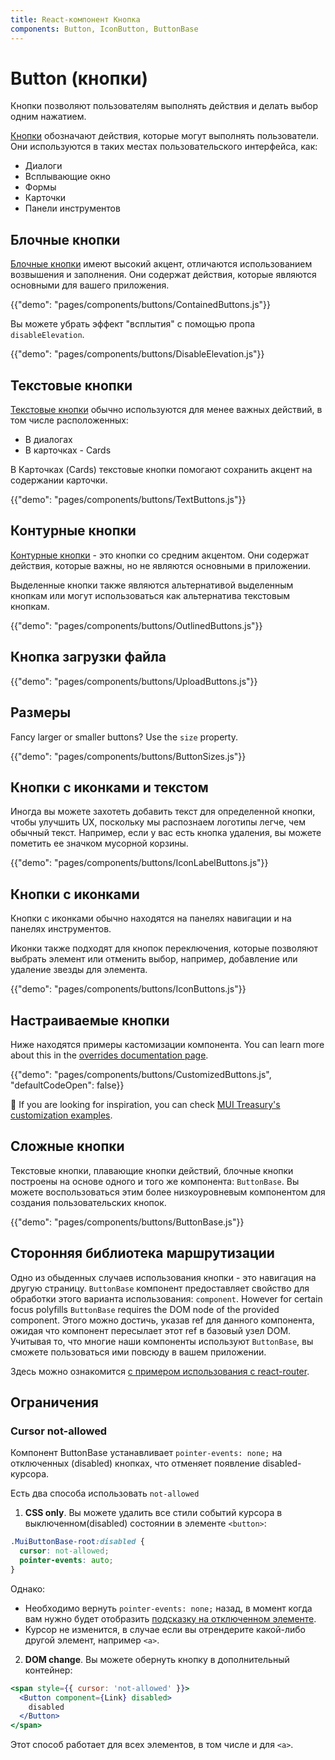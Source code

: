 ```yaml
---
title: React-компонент Кнопка
components: Button, IconButton, ButtonBase
---
```


# Button (кнопки)

<p class="description">Кнопки позволяют пользователям выполнять действия и делать выбор одним нажатием.</p>

[Кнопки](https://material.io/design/components/buttons.html) обозначают действия, которые могут выполнять пользователи. Они используются в таких местах пользовательского интерфейса, как:

- Диалоги
- Всплывающие окно
- Формы
- Карточки
- Панели инструментов

## Блочные кнопки

[Блочные кнопки](https://material.io/design/components/buttons.html#contained-button) имеют высокий акцент, отличаются использованием возвышения и заполнения. Они содержат действия, которые являются основными для вашего приложения.

{{"demo": "pages/components/buttons/ContainedButtons.js"}}

Вы можете убрать эффект "всплытия" с помощью пропа `disableElevation`.

{{"demo": "pages/components/buttons/DisableElevation.js"}}

## Текстовые кнопки

[Текстовые кнопки](https://material.io/design/components/buttons.html#text-button) обычно используются для менее важных действий, в том числе расположенных:

- В диалогах
- В карточках - Cards

В Карточках (Cards) текстовые кнопки помогают сохранить акцент на содержании карточки.

{{"demo": "pages/components/buttons/TextButtons.js"}}

## Контурные кнопки

[Контурные кнопки](https://material.io/design/components/buttons.html#outlined-button) - это кнопки со средним акцентом. Они содержат действия, которые важны, но не являются основными в приложении.

Выделенные кнопки также являются альтернативой выделенным кнопкам или могут использоваться как альтернатива текстовым кнопкам.

{{"demo": "pages/components/buttons/OutlinedButtons.js"}}

## Кнопка загрузки файла

{{"demo": "pages/components/buttons/UploadButtons.js"}}

## Размеры

Fancy larger or smaller buttons? Use the `size` property.

{{"demo": "pages/components/buttons/ButtonSizes.js"}}

## Кнопки с иконками и текстом

Иногда вы можете захотеть добавить текст для определенной кнопки, чтобы улучшить UX, поскольку мы распознаем логотипы легче, чем обычный текст. Например, если у вас есть кнопка удаления, вы можете пометить ее значком мусорной корзины.

{{"demo": "pages/components/buttons/IconLabelButtons.js"}}

## Кнопки с иконками

Кнопки с иконками обычно находятся на панелях навигации и на панелях инструментов.

Иконки также подходят для кнопок переключения, которые позволяют выбрать элемент или отменить выбор, например, добавление или удаление звезды для элемента.

{{"demo": "pages/components/buttons/IconButtons.js"}}

## Настраиваемые кнопки

Ниже находятся примеры кастомизации компонента. You can learn more about this in the [overrides documentation page](/customization/components/).

{{"demo": "pages/components/buttons/CustomizedButtons.js", "defaultCodeOpen": false}}

🎨 If you are looking for inspiration, you can check [MUI Treasury's customization examples](https://mui-treasury.com/styles/button).

## Сложные кнопки

Текстовые кнопки, плавающие кнопки действий, блочные кнопки построены на основе одного и того же компонента: `ButtonBase`. Вы можете воспользоваться этим более низкоуровневым компонентом для создания пользовательских кнопок.

{{"demo": "pages/components/buttons/ButtonBase.js"}}

## Сторонняя библиотека маршрутизации

Одно из обыденных случаев использования кнопки - это навигация на другую страницу. `ButtonBase` компонент предоставляет свойство для обработки этого варианта использования: `component`. However for certain focus polyfills `ButtonBase` requires the DOM node of the provided component. Этого можно достичь, указав ref для данного компонента, ожидая что компонент пересылает этот ref в базовый узел DOM. Учитывая то, что многие наши компоненты используют `ButtonBase`, вы сможете пользоваться ими повсюду в вашем приложении.

Здесь можно ознакомится [с примером использования с react-router](/guides/composition/#button).

## Ограничения

### Cursor not-allowed

Компонент ButtonBase устанавливает `pointer-events: none;` на отключенных (disabled) кнопках, что отменяет появление disabled-курсора.

Есть два способа использовать `not-allowed`

1. **CSS only**. Вы можете удалить все стили событий курсора в выключенном(disabled) состоянии в элементе `<button>`:

  ```css
  .MuiButtonBase-root:disabled {
    cursor: not-allowed;
    pointer-events: auto;
  }
  ```

Однако:

- Необходимо вернуть `pointer-events: none;` назад, в момент когда вам нужно будет отобразить [подсказку на отключенном элементе](/components/tooltips/#disabled-elements).
- Курсор не изменится, в случае если вы отрендерите какой-либо другой элемент, например `<a>`.

2. **DOM change**. Вы можете обернуть кнопку в дополнительный контейнер:

  ```jsx
  <span style={{ cursor: 'not-allowed' }}>
    <Button component={Link} disabled>
      disabled
    </Button>
  </span>
  ```

Этот способ работает для всех элементов, в том числе и для `<a>`.
